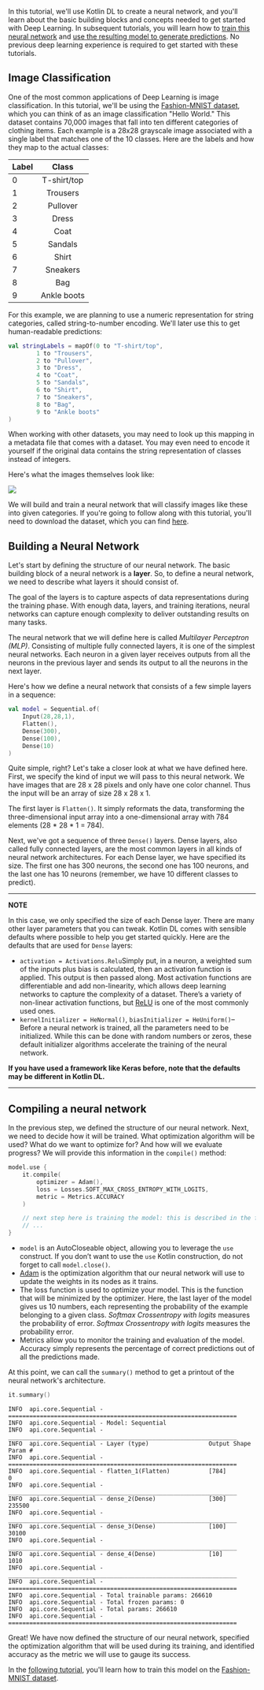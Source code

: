 In this tutorial, we'll use Kotlin DL to create a neural network, and you'll learn about the basic building blocks and concepts needed to get started with Deep Learning. 
In subsequent tutorials, you will learn how to [train this neural network](training_a_model.md) and [use the resulting model to generate predictions](loading_trained_model_for_inference.md). 
No previous deep learning experience is required to get started with these tutorials.

## Image Classification

One of the most common applications of Deep Learning is image classification. 
In this tutorial, we'll be using the [Fashion-MNIST dataset](https://github.com/zalandoresearch/fashion-mnist), which you can think of as an image classification "Hello World." 
This dataset contains 70,000 images that fall into ten different categories of clothing items. 
Each example is a 28x28 grayscale image associated with a single label that matches one of the 10 classes. 
Here are the labels and how they map to the actual classes:

| Label        | Class           | 
| ------------- |:-------------:| 
| 0      | T-shirt/top | 
| 1      | Trousers |
| 2      | Pullover |
| 3      | Dress |
| 4      | Coat |
| 5      | Sandals |
| 6      | Shirt |
| 7      | Sneakers |
| 8      | Bag |
| 9      | Ankle boots |

For this example, we are planning to use a numeric representation for string categories, called string-to-number encoding. 
We'll later use this to get human-readable predictions:

```kotlin
val stringLabels = mapOf(0 to "T-shirt/top",
        1 to "Trousers",
        2 to "Pullover",
        3 to "Dress",
        4 to "Coat",
        5 to "Sandals",
        6 to "Shirt",
        7 to "Sneakers",
        8 to "Bag",
        9 to "Ankle boots"
)
```
When working with other datasets, you may need to look up this mapping in a metadata file that comes with a dataset. 
You may even need to encode it yourself if the original data contains the string representation of classes instead of integers.

Here's what the images themselves look like:
 
![](images/fashion-mnist-sprite.png)

We will build and train a neural network that will classify images like these into given categories. 
If you're going to follow along with this tutorial, you'll need to download the dataset, which you can find [here](https://github.com/zalandoresearch/fashion-mnist).

## Building a Neural Network

Let's start by defining the structure of our neural network. The basic building block of a neural network is a **layer**. 
So, to define a neural network, we need to describe what layers it should consist of. 
 
The goal of the layers is to capture aspects of data representations during the training phase. 
With enough data, layers, and training iterations, 
neural networks can capture enough complexity to deliver outstanding results on many tasks.

The neural network that we will define here is called _Multilayer Perceptron (MLP)_. 
Consisting of multiple fully connected layers, it is one of the simplest neural networks. 
Each neuron in a given layer receives outputs from all the neurons in the previous layer and sends its output to all the neurons in the next layer.

Here's how we define a neural network that consists of a few simple layers in a sequence:
  
```kotlin
val model = Sequential.of(
    Input(28,28,1),
    Flatten(),
    Dense(300),
    Dense(100),
    Dense(10)
)
```

Quite simple, right? Let's take a closer look at what we have defined here. 
First, we specify the kind of input we will pass to this neural network. 
We have images that are 28 x 28 pixels and only have one color channel. 
Thus the input will be an array of size 28 x 28 x 1.

The first layer is `Flatten()`. It simply reformats the data, 
transforming the three-dimensional input array into a one-dimensional array 
with 784 elements (28 * 28 * 1 = 784).

Next, we've got a sequence of three `Dense()` layers. 
Dense layers, also called fully connected layers, 
are the most common layers in all kinds of neural network architectures. 
For each Dense layer, we have specified its size. 
The first one has 300 neurons, the second one has 100 neurons, 
and the last one has 10 neurons (remember, we have 10 different classes to predict).

---
**NOTE**

In this case, we only specified the size of each Dense layer. 
There are many other layer parameters that you can tweak. 
Kotlin DL comes with sensible defaults where possible to help you get started quickly. 
Here are the defaults that are used for `Dense` layers: 
* `activation = Activations.Relu`Simply put, in a neuron, 
a weighted sum of the inputs plus bias is calculated, then an activation function is applied. 
This output is then passed along. 
Most activation functions are differentiable and add non-linearity, which allows deep learning networks to capture the complexity of a dataset. 
There’s a variety of non-linear activation functions, but [ReLU](https://en.wikipedia.org/wiki/Rectifier_(neural_networks)) is one of the most commonly used ones. 
* `kernelInitializer = HeNormal()`, `biasInitializer = HeUniform()`– Before a neural network is trained, all the parameters need to be initialized. 
While this can be done with random numbers or zeros, these default initializer algorithms accelerate the training of the neural network.  
 
**If you have used a framework like Keras before, note that the defaults may be different in Kotlin DL.**  

--- 

## Compiling a neural network 
In the previous step, we defined the structure of our neural network. 
Next, we need to decide how it will be trained. What optimization algorithm will be used? 
What do we want to optimize for? And how will we evaluate progress? 
We will provide this information in the `compile()` method:
    
```kotlin
model.use {
    it.compile(
        optimizer = Adam(),
        loss = Losses.SOFT_MAX_CROSS_ENTROPY_WITH_LOGITS,
        metric = Metrics.ACCURACY
    )

    // next step here is training the model: this is described in the following tutorial
    // ...
}
```

* `model`  is an AutoCloseable object, allowing you to leverage the `use` construct. If you don’t want to use the `use` Kotlin construction, do not forget to call `model.close()`. 
* [Adam](https://arxiv.org/abs/1412.6980) is the optimization algorithm that our neural network will use to update the weights in its nodes as it trains.
* The loss function is used to optimize your model. 
This is the function that will be minimized by the optimizer. 
Here, the last layer of the model gives us 10 numbers, each representing the probability of the example belonging to a given class. 
*Softmax Crossentropy with logits* measures the probability of error. *Softmax Crossentropy with logits* measures the probability error. 
* Metrics allow you to monitor the training and evaluation of the model. Accuracy simply represents the percentage of correct predictions out of all the predictions made.  

At this point, we can call the `summary()` method to get a printout of the neural network's architecture. 

```kotlin
it.summary()
```

```
INFO  api.core.Sequential - =================================================================
INFO  api.core.Sequential - Model: Sequential
INFO  api.core.Sequential - _________________________________________________________________
INFO  api.core.Sequential - Layer (type)                 Output Shape              Param #   
INFO  api.core.Sequential - =================================================================
INFO  api.core.Sequential - flatten_1(Flatten)           [784]                     0
INFO  api.core.Sequential - _________________________________________________________________
INFO  api.core.Sequential - dense_2(Dense)               [300]                     235500
INFO  api.core.Sequential - _________________________________________________________________
INFO  api.core.Sequential - dense_3(Dense)               [100]                     30100
INFO  api.core.Sequential - _________________________________________________________________
INFO  api.core.Sequential - dense_4(Dense)               [10]                      1010
INFO  api.core.Sequential - _________________________________________________________________
INFO  api.core.Sequential - =================================================================
INFO  api.core.Sequential - Total trainable params: 266610
INFO  api.core.Sequential - Total frozen params: 0
INFO  api.core.Sequential - Total params: 266610
INFO  api.core.Sequential - =================================================================

```
Great! We have now defined the structure of our neural network, specified the optimization algorithm that will be used during its training, and identified accuracy as the metric we will use to gauge its success.

In the [following tutorial](training_a_model.md), you'll learn how to train this model on the [Fashion-MNIST dataset](https://github.com/zalandoresearch/fashion-mnist).
